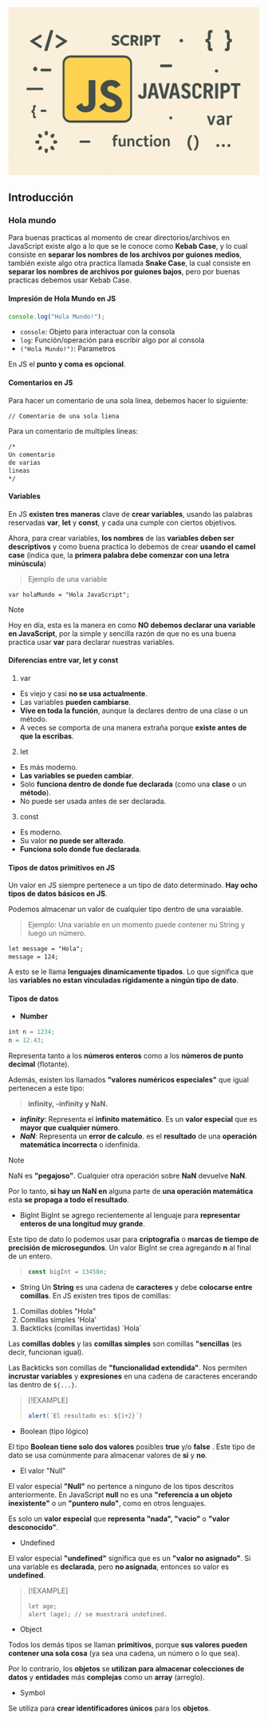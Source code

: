 ![Portada del curso](IMGs/Image-JS.png)

## Introducción


### Hola mundo 

Para buenas practicas al momento de crear directorios/archivos en JavaScript existe algo a lo que se le conoce como **Kebab Case**, y lo cual consiste en **separar los nombres de los archivos por guiones medios**, también existe algo otra practica llamada **Snake Case**, la cual consiste en **separar los nombres de archivos por guiones bajos**, pero por buenas practicas debemos usar Kebab Case.

#### Impresión de Hola Mundo en JS

```js
console.log("Hola Mundo!");
```

- `console`: Objeto para interactuar con la consola
- `log`: Función/operación para escribir algo por al consola
- `("Hola Mundo!")`: Parametros

En JS el **punto y coma es opcional**.

#### Comentarios en JS

Para hacer un comentario de una sola linea, debemos hacer lo siguiente:

```JS
// Comentario de una sola liena 
```

Para un comentario de multiples lineas:

```JS
/*
Un comentario
de varias 
lineas
*/
```


#### Variables

En JS **existen tres maneras** clave de **crear variables**, usando las palabras reservadas **var**, **let** y **const**, y cada una cumple con ciertos objetivos.

Ahora, para crear variables, **los nombres** de las **variables deben ser descriptivos** y como buena practica lo debemos de crear **usando el camel case** (indica que, la **primera palabra debe comenzar con una letra minúscula**)

> Ejemplo de una variable

```JS
var holaMundo = "Hola JavaScript";
```

> [!NOTE]
> Hoy en día, esta es la manera en como **NO debemos declarar una variable en JavaScript**, por la simple y sencilla razón de que no es una buena practica usar **var** para declarar nuestras variables.


#### Diferencias entre var, let y const

1. var
- Es viejo y casi **no se usa actualmente**.
- Las variables **pueden cambiarse**.
- **Vive en toda la función**, aunque la declares dentro de una clase o un método.
- A veces se comporta de una manera extraña porque **existe antes de que la escribas**.

2. let
- Es más moderno.
- **Las variables se pueden cambiar**.
- Solo **funciona dentro de donde fue declarada** (como una **clase** o un **método**).
- No puede ser usada antes de ser declarada.

3. const
- Es moderno.
- Su valor **no puede ser alterado**.
- **Funciona solo donde fue declarada**.

#### Tipos de datos primitivos en JS

Un valor en JS siempre pertenece a un tipo de dato determinado. **Hay ocho tipos de datos básicos en JS**.

Podemos almacenar un valor de cualquier tipo dentro de una varaiable.

> Ejemplo: Una variable en un momento puede contener nu String y luego un número.

```JS
let message = "Hola";
message = 124;
```

A esto se le llama **lenguajes dinamicamente tipados**.
Lo que significa que las **variables no estan vinculadas rígidamente a ningún tipo de dato**.

#### Tipos de datos 

- **Number**
```js
int n = 1234;
n = 12.43;
```

Representa tanto a los **números enteros** como a los **números de punto decimal** (flotante).

Además, existen los llamados **"valores numéricos especiales"** que igual pertenecen a este tipo:

> **infinity, -infinity y NaN.**

- **_infinity_**: Representa el **infinito matemático**. Es un **valor especial** que es **mayor que cualquier número**.
- **_NaN_**: Representa un **error de calculo**. es el **resultado** de una **operación matemática incorrecta** o idenfinida.

> [!NOTE]
> NaN es **"pegajoso"**. Cualquier otra operación sobre **NaN** devuelve **NaN**.

Por lo tanto, **si hay un NaN en** alguna parte de **una operación matemática** esta **se propaga a todo el resultado**.

- BigInt
BigInt se agrego recientemente al lenguaje para **representar enteros de una longitud muy grande**.

Este tipo de dato lo podemos usar para **criptografia** o **marcas de tiempo de precisión de microsegundos**.
Un valor BigInt se crea agregando **n** al final de un entero.

> ```js
> const bigInt = 13458n;
> ```


- String
Un **String** es una cadena de **caracteres** y debe **colocarse entre  comillas**.
En JS  existen tres tipos de comillas:
1. Comillas dobles "Hola"
2. Comillas simples 'Hola'
3. Backticks (comillas invertidas) ´Hola´


Las **comillas dobles** y las **comillas simples** son comillas **"sencillas** (es decir, funcionan igual).

Las Backticks son comillas de **"funcionalidad extendida"**. Nos permiten **incrustar variables** y **expresiones** en una cadena de caracteres encerando las dentro de `${...}`.

> [!EXAMPLE]
> ```js
> alert(´El resultado es: ${1+2}´)
> ```

- Boolean (tipo lógico)

El tipo **Boolean tiene solo dos valores** posibles **true** y/o **false** .
Este tipo de dato se usa comúnmente para almacenar valores de **si** y **no**.

- El valor "Null"

El valor especial **"Null"** no pertence a ninguno de los tipos descritos anteriormente.
En JavaScript **null** no es una **"referencia a un objeto  inexistente"** o un **"puntero nulo"**, como en otros lenguajes.

Es solo un **valor especial** que **representa "nada", "vacio"** o **"valor desconocido"**.

- Undefined

El valor especial **"undefined"** significa que es un **"valor no asignado"**.
Si una variable es **declarada**, pero **no asignada**, entonces so valor es **undefined**.

> [!EXAMPLE]
> ``` JS
> let age;
> alert (age); // se muestrará undefined.
> ```


- Object

Todos los demás tipos se llaman **primitivos**, porque **sus valores pueden contener una sola cosa** (ya sea una cadena, un número o lo que sea).

Por lo contrario, los **objetos** se **utilizan para almacenar colecciones de datos** y **entidades** más **complejas** como un **array** (arreglo).

- Symbol

Se utiliza para **crear identificadores únicos** para los **objetos**.

